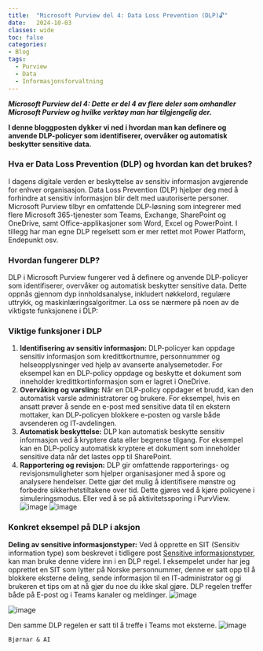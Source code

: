 ```yaml
---
title:  "Microsoft Purview del 4: Data Loss Prevention (DLP)🔓"
date:   2024-10-03
classes: wide
toc: false
categories: 
- Blog
tags:
  - Purview
  - Data
  - Informasjonsforvaltning
---
```


***Microsoft Purview del 4: Dette er del 4 av flere deler som omhandler Microsoft Purview og hvilke verktøy man har tilgjengelig der.***

**I denne bloggposten dykker vi ned i hvordan man kan definere og anvende DLP-policyer som identifiserer, overvåker og automatisk beskytter sensitive data.**

### Hva er Data Loss Prevention (DLP) og hvordan kan det brukes?
I dagens digitale verden er beskyttelse av sensitiv informasjon avgjørende for enhver organisasjon. Data Loss Prevention (DLP) hjelper deg med å forhindre at sensitiv informasjon blir delt med uautoriserte personer. Microsoft Purview tilbyr en omfattende DLP-løsning som integrerer med flere Microsoft 365-tjenester som Teams, Exchange, SharePoint og OneDrive, samt Office-applikasjoner som Word, Excel og PowerPoint. I tillegg har man egne DLP regelsett som er mer rettet mot Power Platform, Endepunkt osv. 

### Hvordan fungerer DLP?
DLP i Microsoft Purview fungerer ved å definere og anvende DLP-policyer som identifiserer, overvåker og automatisk beskytter sensitive data. Dette oppnås gjennom dyp innholdsanalyse, inkludert nøkkelord, regulære uttrykk, og maskinlæringsalgoritmer. La oss se nærmere på noen av de viktigste funksjonene i DLP:

### Viktige funksjoner i DLP
1. **Identifisering av sensitiv informasjon:** DLP-policyer kan oppdage sensitiv informasjon som kredittkortnumre, personnummer og helseopplysninger ved hjelp av avanserte analysemetoder. For eksempel kan en DLP-policy oppdage og beskytte et dokument som inneholder kredittkortinformasjon som er lagret i OneDrive.
2. **Overvåking og varsling:** Når en DLP-policy oppdager et brudd, kan den automatisk varsle administratorer og brukere. For eksempel, hvis en ansatt prøver å sende en e-post med sensitive data til en ekstern mottaker, kan DLP-policyen blokkere e-posten og varsle både avsenderen og IT-avdelingen.
3. **Automatisk beskyttelse:** DLP kan automatisk beskytte sensitiv informasjon ved å kryptere data eller begrense tilgang. For eksempel kan en DLP-policy automatisk kryptere et dokument som inneholder sensitive data når det lastes opp til SharePoint.
4. **Rapportering og revisjon:** DLP gir omfattende rapporterings- og revisjonsmuligheter som hjelper organisasjoner med å spore og analysere hendelser. Dette gjør det mulig å identifisere mønstre og forbedre sikkerhetstiltakene over tid. Dette gjøres ved å kjøre policyene i simuleringsmodus. Eller ved å se på aktivitetssporing i PurvView.
![image](https://github.com/user-attachments/assets/625a0e08-fe63-4a7b-bbb8-551c0b5284b4)
![image](https://github.com/user-attachments/assets/7330734c-d5d0-495c-beb8-ca6fabd6369e)


   
### Konkret eksempel på DLP i aksjon
**Deling av sensitive informasjonstyper:** Ved å opprette en SIT (Sensitiv information type) som beskrevet i tidligere post [Sensitive informasjonstyper](https://aassveen.com/blog/MicrosoftPurview-Del3/), kan man bruke denne videre inn i en DLP regel. I eksempelet under har jeg opprettet en SIT som lytter på Norske personnummer, denne er satt opp til å blokkere eksterne deling, sende informasjon til en IT-administrator og gi brukeren et tips om at nå gjør du noe du ikke skal gjøre. DLP regelen treffer både på E-post og i Teams kanaler og meldinger.
![image](https://github.com/user-attachments/assets/53408c0f-ab6d-4008-aba7-c8e1a42e9749)


![image](https://github.com/user-attachments/assets/76cad449-9bc9-45b0-856f-76ab2ea514cf)

Den samme DLP regelen er satt til å treffe i Teams mot eksterne. 
![image](https://github.com/user-attachments/assets/a8ad8b16-1634-431f-89f7-5a24965de2a5)



`Bjørnar & AI`
